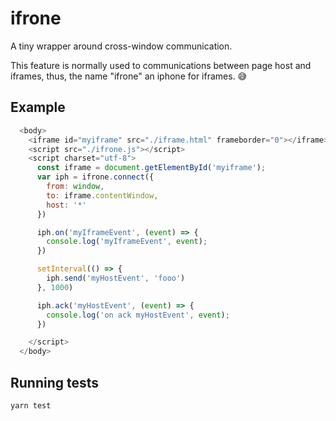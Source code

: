 # ifrone

A tiny wrapper around cross-window communication.

This feature is normally used to communications between page host and iframes, thus, the name "ifrone" an iphone for iframes. 😅

## Example

```javascript
  <body>
    <iframe id="myiframe" src="./iframe.html" frameborder="0"></iframe>
    <script src="./ifrone.js"></script>
    <script charset="utf-8">
      const iframe = document.getElementById('myiframe');
      var iph = ifrone.connect({
        from: window,
        to: iframe.contentWindow,
        host: '*'
      })

      iph.on('myIframeEvent', (event) => {
        console.log('myIframeEvent', event);
      })

      setInterval(() => {
        iph.send('myHostEvent', 'fooo')
      }, 1000)

      iph.ack('myHostEvent', (event) => {
        console.log('on ack myHostEvent', event);
      })

    </script>
  </body>
```

## Running tests

```
yarn test
```

